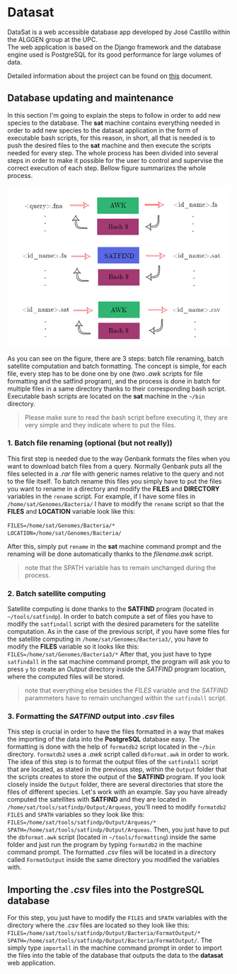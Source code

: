 # Datasat
DataSat is a web accessible database app developed by José Castillo within the ALGGEN group at the UPC.  
The web application is based on the Django framework and the database engine used is PostgreSQL for its good performance for large volumes of data.

Detailed information about the project can be found on [this](https://github.com/jcastillor/datasat/blob/master/DATASAT%20documentation.pdf  "Master's thesis of the project") document.

## Database updating and maintenance
In this section I'm going to explain the steps to follow in order to add new species to the database.
The **sat** machine contains everything needed in order to add new species to the datasat application in the form of executable bash scripts, for this reason, in short, all that is needed is to push the desired files to the **sat** machine and then execute the scripts needed for every step. The whole process has been divided into several steps in order to make it possible for the user to control and supervise the correct execution of each step. Bellow figure summarizes the whole process.

![alt text][logo]

[logo]: https://github.com/jcastillor/datasat/blob/master/file_flow.jpg "File flow schematic"

As you can see on the figure, there are 3 steps: batch file renaming, batch satellite computation and batch formatting. The concept is simple, for each file, every step has to be done one by one (two *.awk* scripts for file formatting and the satfind program), and the process is done in batch for multiple files in a same directory thanks to their corresponding bash script. Executable bash scripts are located on the **sat** machine in the `~/bin` directory. 
> Please make sure to read the bash script before executing it, they are very simple and they indicate where to put the files. 

### 1. Batch file renaming (optional (but not really))

This first step is needed due to the way Genbank formats the files when you want to download batch files from a query. Normally Genbank puts all the files selected in a *.rar* file with generic names relative to the query and not to the file itself.
To batch rename this files you simply have to put the files you want to rename in a directory and modify the **FILES** and **DIRECTORY** variables in the `rename` script. 
For example, if I have some files in `/home/sat/Genomes/Bacteria/` I have to modify the `rename` script so that the **FILES** and **LOCATION** variable look like this:

`FILES=/home/sat/Genomes/Bacteria/*`
`LOCATION=/home/sat/Genomes/Bacteria/`

After this, simply put `rename` in the **sat** machine command prompt and the renaming will be done automatically thanks to the *filename.awk* script.

> note that the SPATH variable has to remain unchanged during the process.

### 2. Batch satellite computing 

Satellite computing is done thanks to the **SATFIND** program (located in `~/tools/satfindp`). In order to batch compute a set of files you have to modify the `satfindall` script with the desired parameters for the satellite computation. As in the case of the previous script, if you have some files for the satellite computing in `/home/sat/Genomes/Bacteria3/`, you have to modify the **FILES** variable so it looks like this:
`FILES=/home/sat/Genomes/Bacteria3/*`
After that, you just have to type `satfindall` in the sat machine command prompt, the program will ask you to press `y` to create an *Output* directory inside the *SATFIND* program location, where the computed files will be stored.

> note that everything else besides the *FILES* variable and the *SATFIND* parammeters have to remain unchanged within the `satfindall` script.

### 3. Formatting the *SATFIND* output into *.csv* files

This step is crucial in order to have the files formatted in a way that makes the importing of the data into the **PostgreSQL** database easy. The formatting is done with the help of `formatdb2` script located in the `~/bin` directory. `formatdb2` uses a *.awk* script called `dbformat.awk` in order to work.
The idea of this step is to format the output files of the `satfindall` script that are located, as stated in the previous step, within the `Output` folder that the scripts creates to store the output of the **SATFIND** program. If you look closely inside the `Output` folder, there are several directories that store the files of different species. Let's work with an example. Say you have already computed the satellites with **SATFIND** and they are located in `/home/sat/tools/satfindp/Output/Arqueas`, you'll need to modify `formatdb2` `FILES` and `SPATH` variables so they look like this: `FILES=/home/sat/tools/satfindp/Output/Arqueas/*` `SPATH=/home/sat/tools/satfindp/Output/Arqueas`. Then, you just have to put the `dbformat.awk` script (located in `~/tools/formatting`) inside the same folder and just run the program by typing `formatdb2` in the machine command prompt. The formatted *.csv* files will be located in a directory called `FormatOutput` inside the same directory you modified the variables with. 

## Importing the *.csv* files into the PostgreSQL database

For this step, you just have to modify the `FILES` and `SPATH` variables with the directory where the *.csv* files are located so they look like this: `FILES=/home/sat/tools/satfindp/Output/Bacteria/FormatOutput/*` `SPATH=/home/sat/tools/satfindp/Output/Bacteria/FormatOutput/`. The simply type `importall` in the machine command prompt in order to import the files into the table of the database that outputs the data to the **datasat** web application. 
